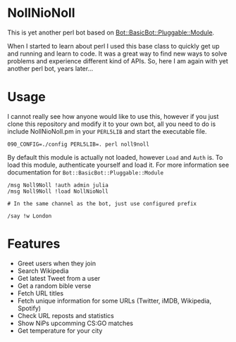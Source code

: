 # NollNioNoll

This is yet another perl bot based on [Bot::BasicBot::Pluggable::Module](https://metacpan.org/pod/Bot::BasicBot::Pluggable::Module).

When I started to learn about perl I used this base class to quickly get up and running and learn to code. It was a great way to find new ways to solve problems and experience different kind of APIs. So, here I am again with yet another perl bot, years later...

# Usage

I cannot really see how anyone would like to use this, however if you just clone this repository and modify it to your own bot, all you need to do is include NollNioNoll.pm in your ```PERL5LIB``` and start the executable file.

```
090_CONFIG=./config PERL5LIB=. perl noll9noll
```

By default this module is actually not loaded, however ```Load``` and ```Auth``` is. To load this module, authenticate yourself and load it. For more information see documentation for ```Bot::BasicBot::Pluggable::Module```

```
/msg Noll9Noll !auth admin julia
/msg Noll9Noll !load NollNioNoll

# In the same channel as the bot, just use configured prefix

/say !w London
```

# Features

* Greet users when they join
* Search Wikipedia
* Get latest Tweet from a user
* Get a random bible verse
* Fetch URL titles
* Fetch unique information for some URLs (Twitter, iMDB, Wikipedia, Spotify)
* Check URL reposts and statistics
* Show NiPs upcomming CS:GO matches
* Get temperature for your city
